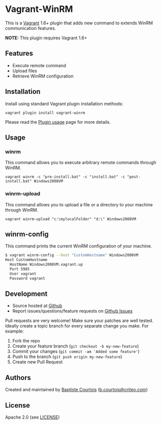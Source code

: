 # <a name="title"></a> Vagrant-WinRM

This is a [Vagrant][vagrant_dl] 1.6+ plugin that adds new command to extends WinRM communication features.

**NOTE:** This plugin requires Vagrant 1.6+

## <a name="features"></a> Features

* Execute remote command
* Upload files
* Retrieve WinRM configuration

## <a name="installation"></a> Installation

Install using standard Vagrant plugin installation methods:

    vagrant plugin install vagrant-winrm

Please read the [Plugin usage][plugin_usage] page for more details.

## <a name="usage"></a> Usage

### <a name="usage-winrm"> winrm

This command allows you to execute arbitrary remote commands through WinRM.

    vagrant winrm -c "pre-install.bat" -c "install.bat" -c "post-install.bat" Windows2008VM

### <a name="usage-winrm-upload"> winrm-upload

This command allows you to upload a file or a directory to your machine through WinRM.

    vagrant winrm-upload "c:\mylocalFolder" "d:\" Windows2008VM

## <a name="usage-winrm-config"> winrm-config

This command prints the current WinRM configuration of your machine.

```bash
$ vagrant winrm-config --host "CustomHostname" Windows2008VM
Host CustomHostname
  HostName Windows2008VM.vagrant.up
  Port 5985
  User vagrant
  Password vagrant
```

## <a name="development"></a> Development

* Source hosted at [Github][repo]
* Report issues/questions/feature requests on [Github Issues][issues]

Pull requests are very welcome! Make sure your patches are well tested.
Ideally create a topic branch for every separate change you make. For
example:

1. Fork the repo
2. Create your feature branch (`git checkout -b my-new-feature`)
3. Commit your changes (`git commit -am 'Added some feature'`)
4. Push to the branch (`git push origin my-new-feature`)
5. Create new Pull Request

## <a name="authors"></a> Authors

Created and maintained by [Baptiste Courtois][author] (<b.courtois@criteo.com>)

## <a name="license"></a> License

Apache 2.0 (see [LICENSE][license])


[author]:                   https://github.com/Annih
[issues]:                   https://github.com/criteo/vagrant-winrm/issues
[license]:                  https://github.com/criteo/vagrant-winrm/blob/master/LICENSE
[repo]:                     https://github.com/criteo/vagrant-winrm
[plugin_usage]:             http://docs.vagrantup.com/v2/plugins/usage.html

[vagrant_dl]:               http://downloads.vagrantup.com/
